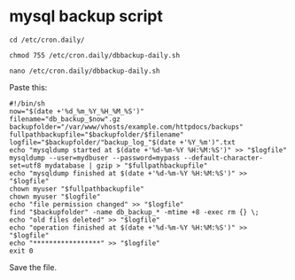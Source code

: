 # mysql backup script
`cd /etc/cron.daily/`

`chmod 755 /etc/cron.daily/dbbackup-daily.sh`

`nano /etc/cron.daily/dbbackup-daily.sh`

Paste this:

```
#!/bin/sh
now="$(date +'%d_%m_%Y_%H_%M_%S')"
filename="db_backup_$now".gz
backupfolder="/var/www/vhosts/example.com/httpdocs/backups"
fullpathbackupfile="$backupfolder/$filename"
logfile="$backupfolder/"backup_log_"$(date +'%Y_%m')".txt
echo "mysqldump started at $(date +'%d-%m-%Y %H:%M:%S')" >> "$logfile"
mysqldump --user=mydbuser --password=mypass --default-character-set=utf8 mydatabase | gzip > "$fullpathbackupfile"
echo "mysqldump finished at $(date +'%d-%m-%Y %H:%M:%S')" >> "$logfile"
chown myuser "$fullpathbackupfile"
chown myuser "$logfile"
echo "file permission changed" >> "$logfile"
find "$backupfolder" -name db_backup_* -mtime +8 -exec rm {} \;
echo "old files deleted" >> "$logfile"
echo "operation finished at $(date +'%d-%m-%Y %H:%M:%S')" >> "$logfile"
echo "*****************" >> "$logfile"
exit 0
```

Save the file.
